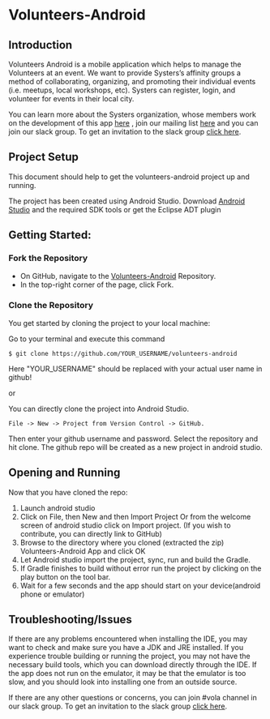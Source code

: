 
# Volunteers-Android

## Introduction

Volunteers Android  is a mobile application which helps to manage the Volunteers at an event. We want to provide Systers’s affinity groups a method of collaborating, organizing, and promoting their individual events (i.e. meetups, local workshops, etc). Systers can register, login, and volunteer for events in their local city.


You can learn more about the Systers organization, whose members work on the development of this app [here](http://anitaborg.org/get-involved/systers/) , join our mailing list [here](http://systers.org/mailman/listinfo/systers) and you can join our slack group. To get an invitation to the slack group [click here](http://systers.io/slack-systers-opensource/).

## Project Setup

This document should help to get the volunteers-android project up and running.

The project has been created using Android Studio.
Download [Android Studio](http://developer.android.com/sdk/index.html) and the required SDK tools or get the Eclipse ADT plugin

## Getting Started:

### Fork the Repository

- On GitHub, navigate to the [Volunteers-Android](https://github.com/systers/volunteers-android/) Repository.
- In the top-right corner of the page, click Fork.

### Clone the Repository

You get started by cloning the project to your local machine:

Go to your terminal and execute this command

```
$ git clone https://github.com/YOUR_USERNAME/volunteers-android

```
Here "YOUR_USERNAME" should be replaced with your actual user name in github!

or

You can directly clone the project into Android Studio.

```
File -> New -> Project from Version Control -> GitHub.
```

Then enter your github username and password. Select the repository and hit clone.
The github repo will be created as a new project in android studio.


## Opening and Running

Now that you have cloned the repo:

1. Launch android studio
2. Click on File, then New and then Import Project Or from the welcome screen of android studio click on Import project. (If you wish to contribute, you can directly link to GitHub)
3. Browse to the directory where you cloned (extracted the zip) Volunteers-Android App and click  OK
4. Let Android studio import the project, sync, run and build the Gradle.
5. If Gradle finishes to build without error run the project by clicking on the play button on the tool bar.
6. Wait for a few seconds and the app should start on your device(android phone or emulator)


## Troubleshooting/Issues

If there are any problems encountered when installing the IDE, you may want to check and make sure you have a JDK and JRE installed. If you experience trouble building or running the project, you may not have the necessary build tools, which you can download directly through the IDE. If the app does not run on the emulator, it may be that the emulator is too slow, and you should look into installing one from an outside source.

If there are any other questions or concerns, you can join #vola channel in our slack group. To get an invitation to the slack group [click here](http://systers.io/slack-systers-opensource/).
